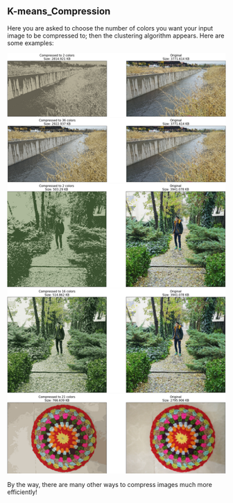 ## K-means_Compression
Here you are asked to choose the number of colors you want your input image to be compressed to; then the clustering algorithm appears. Here are some examples:

![Example1](./Examples/River_2.jpg)
![Example1](./Examples/River_36.jpg)
![Example1](./Examples/Portrait_2.jpg)
![Example1](./Examples/Portrait_16.jpg)
![Example1](./Examples/Colorful_21.jpg)

By the way, there are many other ways to compress images much more efficiently!
